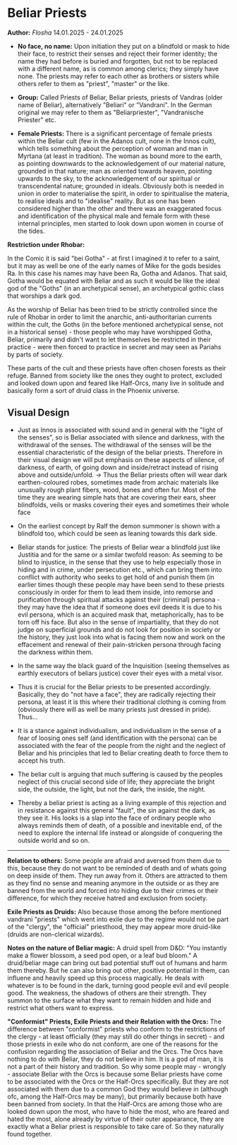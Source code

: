 # Beliar Priests

**Author:** *Flosha*
14.01.2025 - 24.01.2025

* **No face, no name:** Upon initiation they put on a blindfold or mask to hide their face, to restrict their senses and reject their former identity; the name they had before is buried and forgotten, but not to be replaced with a different name, as is common among clerics; they simply have none. The priests may refer to each other as brothers or sisters while others refer to them as "priest", "master" or the like.
 
* **Group:** Called Priests of Beliar, Beliar priests, priests of Vandras (older name of Beliar), alternatively "Beliari" or "Vandrani". In the German original we may refer to them as "Beliarpriester", "Vandranische Priester" etc.

* **Female Priests:** There is a significant percentage of female priests within the Beliar cult (few in the Adanos cult, none in the Innos cult), which tells something about the perception of woman and man in Myrtana (at least in tradition). The woman as bound more to the earth, as pointing downwards to the acknowledgement of our material nature, grounded in that nature; man as oriented towards heaven, pointing upwards to the sky, to the acknowledgement of our spiritual or transcendental nature; grounded in ideals. Obviously both is needed in union in order to materialise the spirit, in order to spiritualise the materia, to realise ideals and to "idealise" reality. But as one has been considered higher than the other and there was an exaggerated focus and identification of the physical male and female form with these internal principles, men started to look down upon women in course of the tides. 

**Restriction under Rhobar:** 

In the Comic it is said "bei Gotha" - at first I imagined it to refer to a saint, but it may as well be one of the early names of Mike for the gods besides Ra. In this case his names may have been Ra, Gotha and Adanos.
That said, Gotha would be equated with Beliar and as such it would be like the ideal god of the "Goths" (in an archetypical sense), an archetypical gothic class that worships a dark god. 

As the worship of Beliar has been tried to be strictly controlled since the rule of Rhobar in order to limit the anarchic, anti-authoritarian currents within the cult, the Goths (in the before mentioned archetypical sense, not in a historical sense) - those people who may have worshipped Gotha, Beliar, primarily and didn't want to let themselves be restricted in their practice - were then forced to practice in secret and may seen as Pariahs by parts of society. 

These parts of the cult and these priests have often chosen forests as their refuge. Banned from society like the ones they ought to protect, excluded and looked down upon and feared like Half-Orcs, many live in solitude and basically form a sort of druid class in the Phoenix universe. 


## Visual Design

* Just as Innos is associated with sound and in general with the "light of the senses", so is Beliar associated with silence and darkness, with the withdrawal of the senses. The withdrawal of the senses will be the essential characteristic of the design of the beliar priests. Therefore in their visual design we will put emphasis on these aspects of silence, of darkness, of earth, of going down and inside/retract instead of rising above and outside/unfold. -> Thus the Beliar priests often will wear dark earthen-coloured robes, sometimes made from archaic materials like unusually rough plant fibers, wood, bones and often fur. Most of the time they are wearing simple hats that are covering their ears, sheer blindfolds, veils or masks covering their eyes and sometimes their whole face 
* On the earliest concept by Ralf the demon summoner is shown with a blindfold too, which could be seen as leaning towards this dark side. 
* Beliar stands for justice: The priests of Beliar wear a blindfold just like Justitia and for the same or a similar twofold reason: As seeming to be blind to injustice, in the sense that they use to help especially those in hiding and in crime, under persecution etc., which can bring them into conflict with authority who seeks to get hold of and punish them (in earlier times though these people may have been send to these priests consciously in order for them to lead them inside, into remorse and purification through spiritual attacks against their (criminal) persona - they may have the idea that if someone does evil deeds it is due to his evil persona, which is an acquired mask that, metaphorically, has to be torn off his face. But also in the sense of impartiality, that they do not judge on superficial grounds and do not look for position in society or the history, they just look into what is facing them now and work on the effacement and renewal of their pain-stricken persona through facing the darkness within them.
* In the same way the black guard of the Inquisition (seeing themselves as earthly executors of beliars justice) cover their eyes with a metal visor.
* Thus it is crucial for the Beliar priests to be presented accordingly. Basically, they do "not have a face", they are radically rejecting their persona, at least it is this where their traditional clothing is coming from (obviously there will as well be many priests just dressed in pride). Thus...

* It is a stance against individualism, and individualism in the sense of a fear of loosing ones self (and identification with the persona) can be associated with the fear of the people from the night and the neglect of Beliar and his principles that led to Beliar creating death to force them to accept his truth.
* The beliar cult is arguing that much suffering is caused by the peoples neglect of this crucial second side of life; they appreciate the bright side, the outside, the light, but not the dark, the inside, the night.
* Thereby a beliar priest is acting as a living example of this rejection and in resistance against this general "fault", the sin against the dark, as they see it. His looks is a slap into the face of ordinary people who always reminds them of death, of a possible and inevitable end, of the need to explore the internal life instead or alongside of conquering the outside world and so on.

---

**Relation to others:** Some people are afraid and aversed from them due to this, because they do not want to be reminded of death and of whats going on deep inside of them. They run away from it. Others are attracted to them as they find no sense and meaning anymore in the outside or as they are banned from the world and forced into hiding due to their crimes or their difference, for which they receive hatred and exclusion from society.

**Exile Priests as Druids:** Also because those among the before mentioned vandrani "priests" which went into exile due to the regime would not be part of the "clergy", the "official" priesthood, they may appear more druid-like (druids are non-clerical wizards). 

**Notes on the nature of Beliar magic:** A druid spell from D&D: "You instantly make a flower blossom, a seed pod open, or a leaf bud bloom." A druid/beliar mage can bring out bad potential stuff out of humans and harm them thereby. But he can also bring out other, positive potential in them, can influene and heavily speed up this process magically. He deals with whatever is to be found in the dark, turning good people evil and evil people good. The weakness, the shadows of others are their strength. They summon to the surface what they want to remain hidden and hide and restrict what others want to express.

**"Conformist" Priests, Exile Priests and their Relation with the Orcs:** The difference between "conformist" priests who conform to the restrictions of the clergy - at least officially (they may still do other things in secret) - and those priests in exile who do not conform, are one of the reasons for the confusion regarding the association of Beliar and the Orcs. The Orcs have nothing to do with Beliar, they do not believe in him. It is a god of man, it is not a part of their history and tradition. So why some people may - wrongly - associate Beliar with the Orcs is because some Beliar priests have come to be associated with the Orcs or the Half-Orcs specifically. But they are not associated with them due to a common God they would believe in (although ofc, among the Half-Orcs may be many), but primarily because both have been banned from society. In that the Half-Orcs are among those who are looked down upon the most, who have to hide the most, who are feared and hated the most, alone already by virtue of their outer appearance, they are exactly what a Beliar priest is responsible to take care of. So they naturally found together. 

<!---

### Character Visuals

* Act I priest: More or less naked upper body, bald head, dark blindfold, dirty, dark, skirt decorated with symbols and additional accessoires, a leather cap covering the ears when being outside. 

-->


